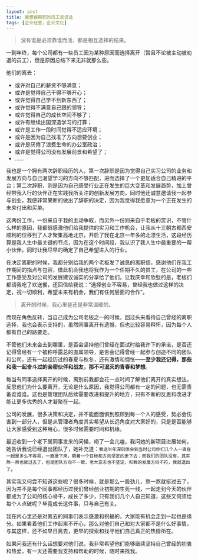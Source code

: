 ```yaml
---
layout: post
title: 我想跟离职的员工说说话
tags: [企业经营，企业文化]
---
```


>没有谁是必须靠谁而活，都是相互选择的结果。

一到年终，每个公司都有一些员工因为某种原因而选择离开（暂且不论被主动被劝退的员工），但是原因总结下来无非就那么些。

他们的离去：

* 或许对自己的薪资不够满意；
* 或许是觉得自己干得不够开心；
* 或许觉得自己学不到新东西了；
* 或许觉得不满意自己跟的领导；
* 或许觉得自己的成长空间不够了；
* 或许有继续出国深造学习的打算；
* 或许是工作一段时间觉得不适应环境；
* 或许是因为自己找准了方向想要创业；
* 或许是厌倦了浪费生命的办公室政治；
* 或许是觉得公司没有发展前景和希望了；
* ......


我也是一个拥有两次辞职经历的人，第一次辞职是因为觉得自己实习公司的业务和发展方向与自己渴望学习的方向不够匹配，进而选择了一个更加适合自己精进的平台；第二次辞职，则是因为自己感受行业正在发生的巨大变革和发展趋势，加上曾经带我入行的伙伴正在实践我所关注的创新发展方向，同时他还诚意邀请我一起参与创业，我便非常果断的做出了辞职的决定，因为我觉得我愿意为一个正在发生的未来付出和买单。

这两份工作，一份来自于我的主动争取，而另外一份则来自于老板的赏识，不管什么样的原因，我都很感激他们给我提供的实习和工作机会，让我从十三朝古都西安顺利的位移到了人才聚集高地北京，开启了我在北京一年多的北漂生活，这段经历算是我人生中最关键的节点，因为在这个时间段，我认识了我人生中最重要的一帮小伙伴，同时让我尽早的确定了自己希望进入的行业。

在决定离职的时候，我都分别给我的两个老板发了诚恳的离职信，感谢他们在我工作期间的指点与包容，借此机会我也将我作为一个任期不久的员工，在公司的一些工作感受及对公司的发展建议诚实的分享给了他们，让我庆幸和欣慰的是，老板们都请我吃了欢送餐，还回信给我说：“选择创业不容易，曾经我也做过这样的决定，祝一切顺利，希望未来有机会，我们有任何层面的合作”。

>离开的时候，我心里是还是非常温暖的。

而现在角色反转，当自己成为公司老板之一的时候，回过头来看待自己曾经的离职选择，我也会表示支持的，虽然同事离开有遗憾，但也比较容易释怀，因为每个人都有自己的路要走。

不管他们未来会去到哪里，是否会坚持他们曾经在面试时给我许下的承诺，是否还记得曾经有一个被称呼露总的直属领导，是否会记得曾经一起参与创造不同的团队和公司，还有一起经历过的春夏与秋冬，还有激情和惆怅——**至少我还记得，那些和我一起奋斗过的亲密伙伴和战友，那不可泯灭的青春和梦想**。
 
每当有同事选择离开的时候，离别前我都会花一点时间了解他们离开的真实想法，反思他们为什么要离开，无论是什么原因，我觉得公司都有一定的问题，也无需责备谁谁谁。这也是管理团队后续需要改进和提升的地方，只有不断的反思和改进才能让更多优秀的人才凝聚在一起。

公司的发展，很多决策和决定，并不能面面俱到照顾到每一个人的感受，势必会伤害到一部分人，但是从管理者角度其实希望从长远角度对大家好的，只是是否能够让大家感受到这种用心，很多时候需要时间和机缘。

最近收到一个老下属同事发来的问候，唠了一会儿嗑，我问她的新项目进展如何，她告诉我说已经退出团队了，她补充道：`我这半年深刻体会到当时公司你们几个人一直在一起是多么不容易，一直挺下来，朝着一个目标和方向坚定的走下去；而我们的团队没有，其实熬一熬也就过去了，但是团队方向不一致，老大意志也不坚定，和我的发展方向不符，我就退出了`。

其实我又何尝不知道这些呢？很多时候，就是那么一股劲儿，熬一熬就挺过去了，因为并不是每个同事都经历过我们曾经创业初期的生死一线，一起走到今天的伙伴都成为了公司的核心骨干，成长了多少，只有我们几个人自己知道，这些又何须给每个人点破呢？毕竟成长这件事，只与自己有关。

我在内心里还是对离去的同事们表示感激和祝福的，大家能有机会走到一起也是缘分。如果看着他们工作起来不开心，那么对他们自己和对大家都不是什么好事情，与其这样，还不如早日离去，更早的探索和找寻他们自己真正的热情所在。

如果问我还有什么话想要对他们说，我非常希望他们能够继续坚持自己曾经的初衷和热爱，有一天还需要我支持和帮助的时候，随时来找我。








